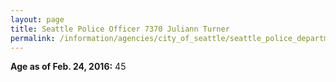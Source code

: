 ```yaml
---
layout: page
title: Seattle Police Officer 7370 Juliann Turner
permalink: /information/agencies/city_of_seattle/seattle_police_department/copbook/7370/
---
```


**Age as of Feb. 24, 2016:** 45
